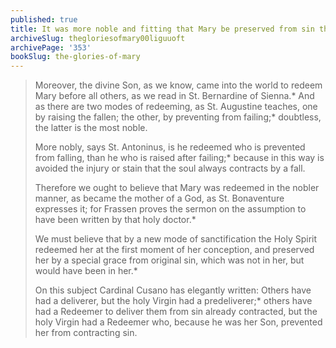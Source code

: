 ```yaml
---
published: true
title: It was more noble and fitting that Mary be preserved from sin than redeemed from it
archiveSlug: thegloriesofmary00liguuoft
archivePage: '353'
bookSlug: the-glories-of-mary
---
```


> Moreover, the divine Son, as we know, came into the world to redeem Mary before all others, as we read in St. Bernardine of Sienna.\* And as there are two modes of redeeming, as St. Augustine teaches, one by raising the fallen; the other, by preventing from failing;\* doubtless, the latter is the most noble.
>
> More nobly, says St. Antoninus, is he redeemed who is prevented from falling, than he who is raised after failing;\* because in this way is avoided the injury or stain that the soul always contracts by a fall.
>
> Therefore we ought to believe that Mary was redeemed in the nobler manner, as became the mother of a God, as St. Bonaventure expresses it; for Frassen proves the sermon on the assumption to have been written by that holy doctor.\*
>
> We must believe that by a new mode of sanctification the Holy Spirit redeemed her at the first moment of her conception, and preserved her by a special grace from original sin, which was not in her, but would have been in her.\*
>
> On this subject Cardinal Cusano has elegantly written: Others have had a deliverer, but the holy Virgin had a predeliverer;\* others have had a Redeemer to deliver them from sin already contracted, but the holy Virgin had a Redeemer who, because he was her Son, prevented her from contracting sin.
